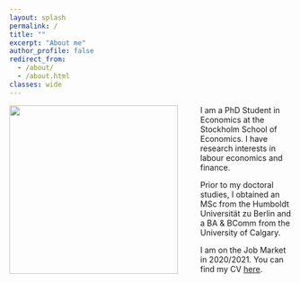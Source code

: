 ```yaml
---
layout: splash
permalink: /
title: ""
excerpt: "About me"
author_profile: false
redirect_from: 
  - /about/
  - /about.html
classes: wide
---
```


<img src="{{site.url}}/images/SCH01746.jpeg" width="300" align="left" style="display: block; margin-right: 40px;" /> 

I am a PhD Student in Economics at the Stockholm School of Economics.  I have research interests in labour economics and finance.

Prior to my doctoral studies, I obtained an MSc from the Humboldt Universität zu Berlin and a BA & BComm from the University of Calgary.

I am on the Job Market in 2020/2021.  You can find my CV [here](https://cschroe.github.io/files/schroeder_cv_jm.pdf).

<!-- You can contact me at christofer.schroeder at phdstudent.hhs.se -->

